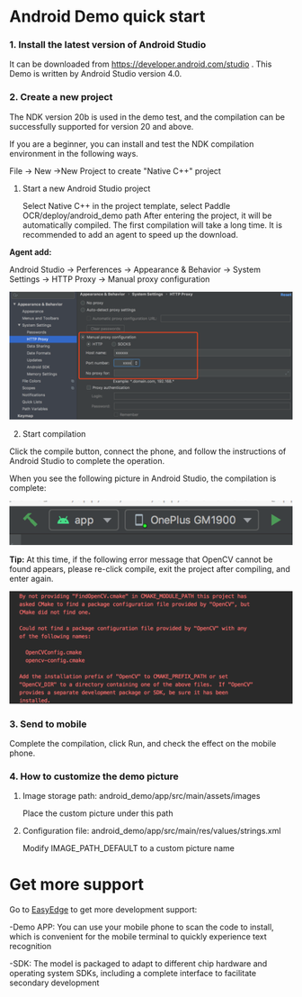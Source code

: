 # Android Demo quick start

### 1. Install the latest version of Android Studio

It can be downloaded from https://developer.android.com/studio . This Demo is written by Android Studio version 4.0.

### 2. Create a new project

The NDK version 20b is used in the demo test, and the compilation can be successfully supported for version 20 and above.

If you are a beginner, you can install and test the NDK compilation environment in the following ways.

File -> New ->New Project  to create  "Native C++" project

1. Start a new Android Studio project

   Select Native C++ in the project template, select Paddle OCR/deploy/android_demo path
   After entering the project, it will be automatically compiled. The first compilation
   will take a long time. It is recommended to add an agent to speed up the download.

**Agent add:**

  Android Studio -> Perferences -> Appearance & Behavior -> System Settings -> HTTP Proxy -> Manual proxy configuration

![](../demo/proxy.png)

2. Start compilation

Click the compile button, connect the phone, and follow the instructions of Android Studio to complete the operation.

When you see the following picture in Android Studio, the compilation is complete:

![](../demo/build.png)

**Tip:** At this time, if the following error message that OpenCV cannot be found appears, please re-click compile,
exit the project after compiling, and enter again.

![](../demo/error.png)

### 3. Send to mobile

Complete the compilation, click Run, and check the effect on the mobile phone.

### 4. How to customize the demo picture

1. Image storage path: android_demo/app/src/main/assets/images

   Place the custom picture under this path

2. Configuration file: android_demo/app/src/main/res/values/strings.xml

   Modify IMAGE_PATH_DEFAULT to a custom picture name

# Get more support

Go to [EasyEdge](https://ai.baidu.com/easyedge/app/open_source_demo?referrerUrl=paddlelite) to get more development support:

-Demo APP: You can use your mobile phone to scan the code to install, which is convenient for the mobile terminal to quickly experience text recognition

-SDK: The model is packaged to adapt to different chip hardware and operating system SDKs, including a complete interface to facilitate secondary development
